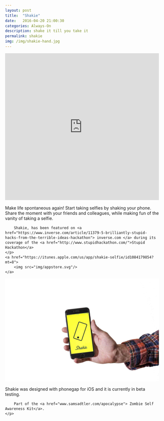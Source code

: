 ```yaml
---
layout: post
title:  "Shakie"
date:   2016-04-20 21:00:30
categories: Always-On
description: shake it till you take it
permalink: shakie
img: /img/shakie-hand.jpg
---
```

<div>
	<iframe width="100%" height="480" src="https://www.youtube.com/embed/8-9-8u0JUWc?list=PLp1AzLEITCFxnF3zXRn5ZErynB5Vg5Ynr" frameborder="0" allowfullscreen></iframe>
</div>
<div>
	<p> 
		Make life spontaneous again! Start taking selfies by shaking your phone. Share the moment with your friends and colleagues, while making fun of the vanity of taking a selfie.

		Shakie, has been featured on <a href="https://www.inverse.com/article/11379-5-brilliantly-stupid-hacks-from-the-terrible-ideas-hackathon"> inverse.com </a> during its coverage of the <a href="http://www.stupidhackathon.com/">Stupid Hackathon</a>
	</p>
	<a href="https://itunes.apple.com/us/app/shakie-selfie/id1084179854?mt=8">
		<img src="img/appstore.svg"/>
	</a>
</div>

<div class="col-sm-12">
	<img src="img/shakie-hand.jpg" class="img-responsive center-block" alt="Responsive image">
</div>
<p>
	Shakie was designed with phonegap for iOS and it is currently in beta testing.
</p>
<p>

		Part of the	<a href="www.samsadtler.com/apocalypse"> Zombie Self Awareness Kit</a>. 
	</p>

